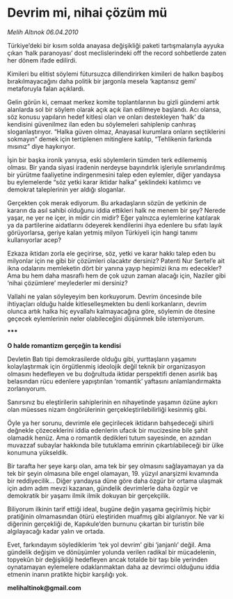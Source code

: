 # Devrim mi, nihai çözüm mü

*Melih Altınok 06.04.2010*

<div class="yazi"><p>Türkiye’deki bir kısım solda anayasa değişikliği paketi tartışmalarıyla ayyuka çıkan ‘halk paranoyası’ dost meclislerindeki off the record sohbetlerde zaten her dönem ifade edilirdi. </p>
<p>Kimileri bu elitist söylemi fütursuzca dillendirirken kimileri de halkın başıboş bırakılmayacağını daha politik bir jargonla mesela ‘kaptansız gemi’ metaforuyla falan açıklardı. </p>
<p>Gelin görün ki, cemaat merkez komite toplantılarının bu gizli gündemi artık alanlarda sol bir söylem olarak açık açık ilan edilmeye başlandı. Acı olansa, söz konusu yapıların hedef kitlesi olan ve onları destekleyen ‘halk’ da kendisini güvenilmez ilan eden bu söylemeleri sahiplenip canhıraş sloganlaştırıyor. “Halka güven olmaz, Anayasal kurumlara onların seçtiklerini sokmayın” demek için tertiplenen mitinglere katılıp, “Tehlikenin farkında mısınız” diye haykırıyor.</p>
<p>İşin bir başka ironik yanıysa, eski söylemlerin tümden terk edilememiş olması. Bir yanda siyasi iradenin nerdeyse bayındırlık işleriyle sınırlandırılmış bir yürütme faaliyetine indirgenmesini talep eden eylemler, diğer yandaysa bu eylemelerde “söz yetki karar iktidar halka” şeklindeki katılımcı ve demokrat taleplerinin yer aldığı sloganlar. </p>
<p>Gerçekten çok merak ediyorum. Bu arkadaşların sözün de yetkinin de kararın da asıl sahibi olduğunu iddia ettikleri halk ne menem bir şey? Nerede yaşar, ne yer ne içer, in midir cin midir? Eğer yalnızca eylemlerine katılarak ya da partilerine aidatlarını ödeyerek kendilerini ihya edenlere bu sıfatı layık görüyorlarsa, geriye kalan yetmiş milyon Türkiyeli için hangi tanımı kullanıyorlar acep? </p>
<p>Ezkaza iktidarı zorla ele geçirirse, söz, yetki ve karar hakkı talep eden bu milyonlar için ne gibi bir çözümleri olacaktır dersiniz? Patenti Nur Sertel’e ait ikna odalarını memleketin dört bir yanına yayıp hepimizi ikna mı edecekler? Ama bu hem daha masraflı hem de çok uzun zaman alacağı için, Naziler gibi ‘nihai çözümlere’ meylederler mi dersiniz? </p>
<p>Vallahi ne yalan söyleyeyim ben korkuyorum. Devrim öncesinde bile ihtiyaçları olduğu halde kitleselleşmekten bu denli korkanların, devrim olunca artık halka hiç eyvallahı kalmayacağına göre, söylemin de ötesine geçecek eylemlerinin neler olabileceğini düşünmek bile istemiyorum. </p>
<p><b>***</b></p>
<p><b>O halde romantizm gerçeğin ta kendisi</b></p>
<p>Devletin Batı tipi demokrasilerde olduğu gibi, yurttaşların yaşamını kolaylaştırmak için örgütlenmiş ideolojik değil teknik bir organizasyon olmasını hedefleyen ve bu doğrultuda iktidar perspektifi denen asırlık baş belasından rücu edenlere yapıştırılan ‘romantik’ yaftasını anlamlandırmakta zorlanıyorum.</p>
<p>Sanırsınız bu eleştirilerin sahiplerinin<b> </b>en nihayetinde yaşamın özüne aykırı olan müesses nizam öngörülerinin gerçekleştirilebilirliği kesinmiş gibi. </p>
<p>Öyle ya her sorunu, devrimle ele geçirilecek iktidarın bahşedeceği sihirli değnekle çözeceklerini iddia edenlerin ufacık bir mucizesine bile şahit olamadık henüz. Ama o romantik dedikleri tutum sayesinde, en azından muvazzaf subaylar hakkında bile tutuklama emrinin çıkartılabileceği bir ülke konumuna yükseldik.</p>
<p>Bir tarafta her şeye karşı olan, ama tek bir şey olmasını sağlayamayan ya da tek bir şeyin olmasına bile engel olamayan, 19. yüzyıl anarşizmi kıvamında bir reddiyecilik... Diğer yandaysa düne göre daha özgür bir ortama ulaşmak için adım adım mevzi kazanan, gündelik devrimlerle daha özgür ve demokratik bir yaşamı ilmik ilmik dokuyan bir gerçekçilik. </p>
<p>Biliyorum ilkinin tarif ettiği ideal, bugüne değin yaşama geçirilmiş hiçbir pratiğinin olmamasından ötürü eleştiriden muafmış gibi algılanıyor. Ne var ki diğerinin gerçekliği de, Kapıkule’den burnunu çıkartan bir turistin bile algılayacağı kadar yalın ve ortada.</p>
<p>Evet, farkındayım söylediklerim ‘tek yol devrim’ gibi ‘janjanlı’ değil. Ama gündelik değişim ve dönüşümler yolunda verilen radikal bir mücadelenin, topyekûn bir değişikliği hedefleyen ancak totalde bir taşı bile yerinden oynatamayan eylemelere odaklanmaktan daha az devrimci olduğunu iddia etmenin inanın pratikte hiçbir karşılığı yok.</p>
<p><b>melihaltinok@gmail.com</b></p></div>
